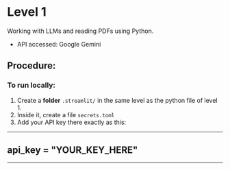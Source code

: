# Level 1

Working with LLMs and reading PDFs using Python.
- API accessed: Google Gemini

## Procedure:

### To run locally:
1. Create a **folder** `.streamlit/` in the same level as the python file of level 1.
2. Inside it, create a file `secrets.toml`
3. Add your API key there exactly as this:
---
api_key = "YOUR_KEY_HERE"
---
---
